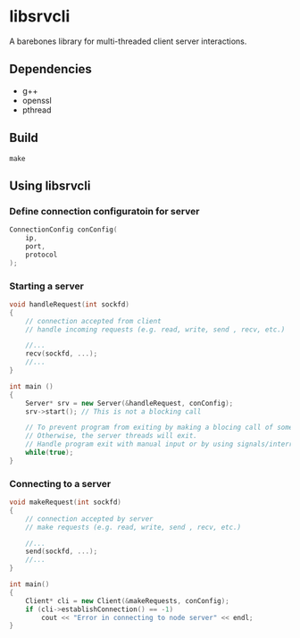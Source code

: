 # libsrvcli
A barebones library for multi-threaded client server interactions.

## Dependencies
- g++
- openssl
- pthread

## Build

```shell
make
```

## Using libsrvcli 

### Define connection configuratoin for server

```c++
ConnectionConfig conConfig(
    ip,
    port,
    protocol
);
```

### Starting a server

```c++
void handleRequest(int sockfd) 
{
	// connection accepted from client 
    // handle incoming requests (e.g. read, write, send , recv, etc.)

    //...
    recv(sockfd, ...);
    //...
}

int main () 
{
	Server* srv = new Server(&handleRequest, conConfig);
	srv->start(); // This is not a blocking call

	// To prevent program from exiting by making a blocing call of some sort.
	// Otherwise, the server threads will exit.
	// Handle program exit with manual input or by using signals/interrupts.
	while(true);
}
```

### Connecting to a server

``` c++
void makeRequest(int sockfd) 
{
	// connection accepted by server
    // make requests (e.g. read, write, send , recv, etc.)

	//...
    send(sockfd, ...);
    //...
}

int main()
{
	Client* cli = new Client(&makeRequests, conConfig);
	if (cli->establishConnection() == -1)
    	cout << "Error in connecting to node server" << endl;
}
```
